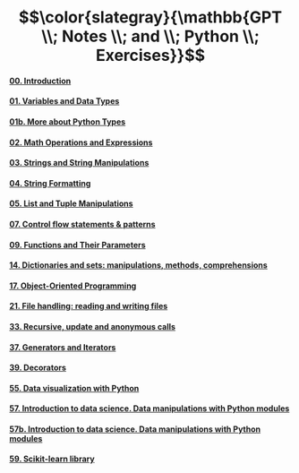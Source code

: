 # $$\color{slategray}{\mathbb{GPT \\; Notes \\; and \\; Python \\; Exercises}}$$

#### [00. Introduction](https://www.kaggle.com/code/olgabelitskaya/gptpythonnotes00)
#### [01. Variables and Data Types](https://www.kaggle.com/code/olgabelitskaya/gptpythonnotes01)
#### [01b. More about Python Types](https://www.kaggle.com/code/olgabelitskaya/gptpythonnotes01b)
#### [02. Math Operations and Expressions](https://www.kaggle.com/code/olgabelitskaya/gptpythonnotes02)
#### [03. Strings and String Manipulations](https://www.kaggle.com/code/olgabelitskaya/gptpythonnotes03)
#### [04. String Formatting](https://www.kaggle.com/code/olgabelitskaya/gptpythonnotes04)
#### [05. List and Tuple Manipulations](https://www.kaggle.com/code/olgabelitskaya/gptpythonnotes05)
#### [07. Control flow statements & patterns](https://www.kaggle.com/code/olgabelitskaya/gptpythonnotes07)
#### [09. Functions and Their Parameters](https://www.kaggle.com/code/olgabelitskaya/gptpythonnotes09)
#### [14. Dictionaries and sets: manipulations, methods, comprehensions](https://www.kaggle.com/code/olgabelitskaya/gptpythonnotes14)
#### [17. Object-Oriented Programming](https://www.kaggle.com/code/olgabelitskaya/gptpythonnotes17)
#### [21. File handling: reading and writing files](https://www.kaggle.com/code/olgabelitskaya/gptpythonnotes21)
#### [33. Recursive, update and anonymous calls](https://www.kaggle.com/code/olgabelitskaya/gptpythonnotes33)
#### [37. Generators and Iterators](https://www.kaggle.com/code/olgabelitskaya/gptpythonnotes37)
#### [39. Decorators](https://www.kaggle.com/code/olgabelitskaya/gptpythonnotes39)
#### [55. Data visualization with Python](https://www.kaggle.com/code/olgabelitskaya/gptpythonnotes55)
#### [57. Introduction to data science. Data manipulations with Python modules](https://www.kaggle.com/code/olgabelitskaya/gptpythonnotes57)
#### [57b. Introduction to data science. Data manipulations with Python modules](https://www.kaggle.com/code/olgabelitskaya/gptpythonnotes57b)
#### [59. Scikit-learn library](https://www.kaggle.com/code/olgabelitskaya/gptpythonnotes59)

